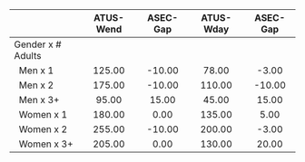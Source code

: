 
|                      |    ATUS-Wend |     ASEC-Gap |    ATUS-Wday |     ASEC-Gap |
| -------------------- | :----------: | :----------: | :----------: | :----------: |
| Gender x # Adults    |              |              |              |              |
| &nbsp;&nbsp;Men x 1  |       125.00 |       -10.00 |        78.00 |        -3.00 |
| &nbsp;&nbsp;Men x 2  |       175.00 |       -10.00 |       110.00 |       -10.00 |
| &nbsp;&nbsp;Men x 3+ |        95.00 |        15.00 |        45.00 |        15.00 |
| &nbsp;&nbsp;Women x 1 |       180.00 |         0.00 |       135.00 |         5.00 |
| &nbsp;&nbsp;Women x 2 |       255.00 |       -10.00 |       200.00 |        -3.00 |
| &nbsp;&nbsp;Women x 3+ |       205.00 |         0.00 |       130.00 |        20.00 |

